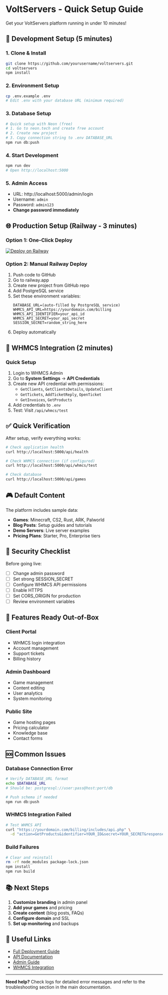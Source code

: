 # VoltServers - Quick Setup Guide

Get your VoltServers platform running in under 10 minutes!

## 🚀 Development Setup (5 minutes)

### 1. Clone & Install
```bash
git clone https://github.com/yourusername/voltservers.git
cd voltservers
npm install
```

### 2. Environment Setup
```bash
cp .env.example .env
# Edit .env with your database URL (minimum required)
```

### 3. Database Setup
```bash
# Quick setup with Neon (free)
# 1. Go to neon.tech and create free account
# 2. Create new project
# 3. Copy connection string to .env DATABASE_URL
npm run db:push
```

### 4. Start Development
```bash
npm run dev
# Open http://localhost:5000
```

### 5. Admin Access
- URL: http://localhost:5000/admin/login
- Username: `admin`
- Password: `admin123`
- **Change password immediately**

## 🌐 Production Setup (Railway - 3 minutes)

### Option 1: One-Click Deploy
[![Deploy on Railway](https://railway.app/button.svg)](https://railway.app/new/template)

### Option 2: Manual Railway Deploy
1. Push code to GitHub
2. Go to railway.app
3. Create new project from GitHub repo
4. Add PostgreSQL service
5. Set these environment variables:
   ```
   DATABASE_URL=(auto-filled by PostgreSQL service)
   WHMCS_API_URL=https://yourdomain.com/billing
   WHMCS_API_IDENTIFIER=your_api_id
   WHMCS_API_SECRET=your_api_secret
   SESSION_SECRET=random_string_here
   ```
6. Deploy automatically

## 🔧 WHMCS Integration (2 minutes)

### Quick Setup
1. Login to WHMCS Admin
2. Go to **System Settings** → **API Credentials**
3. Create new API credential with permissions:
   - `GetClients`, `GetClientsDetails`, `UpdateClient`
   - `GetTickets`, `AddTicketReply`, `OpenTicket`
   - `GetInvoices`, `GetProducts`
4. Add credentials to `.env`
5. Test: Visit `/api/whmcs/test`

## ✅ Quick Verification

After setup, verify everything works:

```bash
# Check application health
curl http://localhost:5000/api/health

# Check WHMCS connection (if configured)
curl http://localhost:5000/api/whmcs/test

# Check database
curl http://localhost:5000/api/games
```

## 🎮 Default Content

The platform includes sample data:
- **Games**: Minecraft, CS2, Rust, ARK, Palworld
- **Blog Posts**: Setup guides and tutorials
- **Demo Servers**: Live server examples
- **Pricing Plans**: Starter, Pro, Enterprise tiers

## 🔐 Security Checklist

Before going live:
- [ ] Change admin password
- [ ] Set strong SESSION_SECRET
- [ ] Configure WHMCS API permissions
- [ ] Enable HTTPS
- [ ] Set CORS_ORIGIN for production
- [ ] Review environment variables

## 📱 Features Ready Out-of-Box

### Client Portal
- WHMCS login integration
- Account management
- Support tickets
- Billing history

### Admin Dashboard
- Game management
- Content editing
- User analytics
- System monitoring

### Public Site
- Game hosting pages
- Pricing calculator
- Knowledge base
- Contact forms

## 🆘 Common Issues

### Database Connection Error
```bash
# Verify DATABASE_URL format
echo $DATABASE_URL
# Should be: postgresql://user:pass@host:port/db

# Push schema if needed
npm run db:push
```

### WHMCS Integration Failed
```bash
# Test WHMCS API
curl "https://yourdomain.com/billing/includes/api.php" \
  -d "action=GetProducts&identifier=YOUR_ID&secret=YOUR_SECRET&responsetype=json"
```

### Build Failures
```bash
# Clear and reinstall
rm -rf node_modules package-lock.json
npm install
npm run build
```

## 📚 Next Steps

1. **Customize branding** in admin panel
2. **Add your games** and pricing
3. **Create content** (blog posts, FAQs)
4. **Configure domain** and SSL
5. **Set up monitoring** and backups

## 🔗 Useful Links

- [Full Deployment Guide](./PRODUCTION_DEPLOYMENT_GUIDE.md)
- [API Documentation](./docs/API.md)
- [Admin Guide](./docs/ADMIN_GUIDE.md)
- [WHMCS Integration](./docs/WHMCS_INTEGRATION.md)

---

**Need help?** Check logs for detailed error messages and refer to the troubleshooting section in the main documentation.